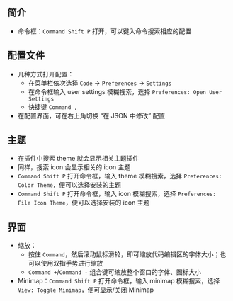 ## 简介

+ 命令框：`Command Shift P` 打开，可以键入命令搜索相应的配置



## 配置文件

+ 几种方式打开配置：
  + 在菜单栏依次选择 `Code` -> `Preferences` -> `Settings`
  + 在命令框输入 user settings 模糊搜索，选择 `Preferences: Open User Settings`
  + 快捷键 `Command ,`
+ 在配置界面，可在右上角切换 “在 JSON 中修改” 配置



## 主题

+ 在插件中搜索 theme 就会显示相关主题插件
+ 同样，搜索 icon 会显示相关的 icon 主题
+ `Command Shift P` 打开命令框，输入 theme 模糊搜索，选择 `Preferences: Color Theme`，便可以选择安装的主题
+ `Command Shift P` 打开命令框，输入 icon 模糊搜索，选择 `Preferences: File Icon Theme`，便可以选择安装的 icon 主题


## 界面

+ 缩放：
  + 按住 `Command`，然后滚动鼠标滑轮，即可缩放代码编辑区的字体大小；也可以使用双指手势进行缩放
  + `Command +`/`Command -` 组合键可缩放整个窗口的字体、图标大小
+ Minimap：`Command Shift P` 打开命令框，输入 minimap 模糊搜索，选择 `View: Toggle Minimap`，便可显示/关闭 Minimap

